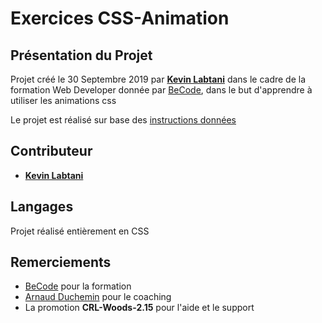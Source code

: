 # Exercices CSS-Animation

## Présentation du Projet

Projet créé le 30 Septembre 2019 par [**Kevin Labtani**](https://github.com/kevin-labtani) dans le cadre de la formation Web Developer donnée par [BeCode](https://www.becode.org/), dans le but d'apprendre à utiliser les animations css

Le projet est réalisé sur base des [instructions données](https://github.com/becodeorg/CRL-Woods-2.15/tree/master/Parcours/01-Prairie/09.Animation-CSS)

## Contributeur

- [**Kevin Labtani**](https://github.com/kevin-labtani)

## Langages

Projet réalisé entièrement en CSS

## Remerciements

- [BeCode](https://www.becode.org/) pour la formation
- [Arnaud Duchemin](https://github.com/Cervant3s) pour le coaching
- La promotion **CRL-Woods-2.15** pour l'aide et le support
